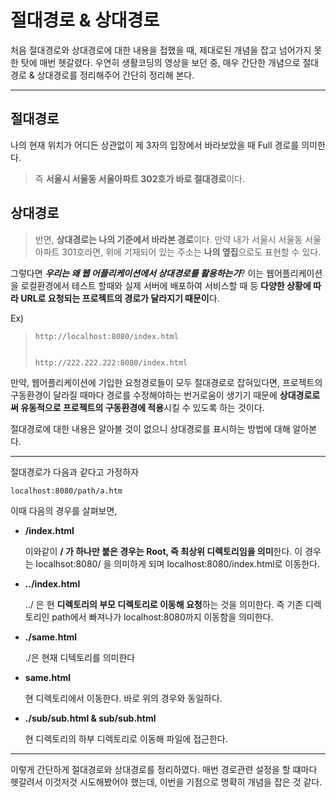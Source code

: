 # 절대경로 & 상대경로


처음 절대경로와 상대경로에 대한 내용을 접했을 때, 제대로된 개념을 잡고 넘어가지 못한 탓에 매번 헷갈렸다. 우연히 생활코딩의 영상을 보던 중, 매우 간단한 개념으로 절대경로 & 상대경로를 정리해주어 간단히 정리해 본다. 
*** 



## 절대경로 


나의 현재 위치가 어디든 상관없이 제 3자의 입장에서 바라보았을 때 Full 경로를 의미한다. 



> 즉 **서울시 서울동 서울아파트 302호가 바로 절대경로**이다.



## 상대경로



> 반면, **상대경로는 나의 기준에서 바라본 경로**이다. 만약 내가 서울시 서울동 서울아파트 301호라면, 위에 기재되어 있는 주소는 **나의 옆집**으로도 표현할 수 있다. 



그렇다면 ***우리는 왜 웹 어플리케이션에서 상대경로를 활용하는가***? 이는 웹어플리케이션을 로컬환경에서 테스트 할때와 실제 서버에 배포하여 서비스할 때 등 **다양한 상황에 따라 URL로 요청되는 프로젝트의 경로가 달라지기 때문이**다.



Ex)



>     http://localhost:8080/index.html
>
>
>     http://222.222.222:8080/index.html





만약, 웹어플리케이션에 기입한 요청경로들이 모두 절대경로로 잡혀있다면, 프로젝트의 구동환경이 달라질 때마다 경로를 수정해야하는 번거로움이 생기기 때문에 **상대경로로써 유동적으로 프로젝트의 구동환경에 적용**시킬 수 있도록 하는 것이다. 



절대경로에 대한 내용은 알아볼 것이 없으니 상대경로를 표시하는 방법에 대해 알아본다. 




*** 

절대경로가 다음과 같다고 가정하자



    localhost:8080/path/a.htm 



이때 다음의 경우를 살펴보면, 



+ **/index.html**

    이와같이 **/ 가 하나만 붙은 경우는 Root, 즉 최상위 디렉토리임을 의미**한다. 이 경우는 localhsot:8080/ 을 의미하게 되며 localhost:8080/index.html로 이동한다. 



+ **../index.html**


    ../ 은 현 **디렉토리의 부모 디렉토리로 이동해 요청**하는 것을 의미한다. 즉 기존 디렉토리인 path에서 빠져나가 localhost:8080까지 이동함을 의미한다. 





+ **./same.html**



    ./은 현재 디텍토리를 의미한다



+ **same.html**



    현 디렉토리에서 이동한다. 바로 위의 경우와 동일하다. 





+ **./sub/sub.html &  sub/sub.html**


     현 디렉토리의 하부 디렉토리로 이동해 파일에 접근한다.





***
이렇게 간단하게 절대경로와 상대경로를 정리하였다. 매번 경로관련 설정을 할 떄마다 헷갈려서 이것저것 시도해봤어야 했는데, 이번을 기점으로 명확히 개념을 잡은 것 같다. 